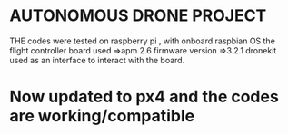 # AUTONOMOUS DRONE PROJECT
THE codes were tested on raspberry pi , with onboard raspbian OS
the flight controller board used =>apm 2.6
firmware version =>3.2.1
dronekit used as an interface to interact with the board.
# Now updated to px4 and the codes are working/compatible

